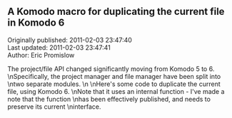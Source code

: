 ## A Komodo macro for duplicating the current file in Komodo 6  
Originally published: 2011-02-03 23:47:40  
Last updated: 2011-02-03 23:47:41  
Author: Eric Promislow  
  
The project/file API changed significantly moving from Komodo 5 to 6.\nSpecifically, the project manager and file manager have been split into\ntwo separate modules.\n\nHere's some code to duplicate the current file, using Komodo 6.\nNote that it uses an internal function - I've made a note that the function\nhas been effectively published, and needs to preserve its current\ninterface.